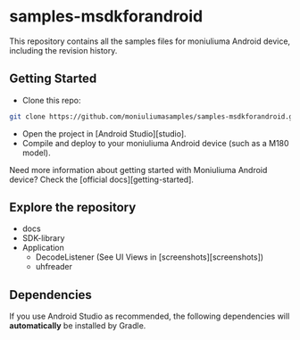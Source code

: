 # samples-msdkforandroid

This repository contains all the samples files for moniuliuma Android device, including the revision history.

## Getting Started

- Clone this repo:

```sh
git clone https://github.com/moniuliumasamples/samples-msdkforandroid.git
```

- Open the project in [Android Studio][studio].
- Compile and deploy to your moniuliuma Android device (such as a M180 model).

Need more information about getting started with Moniuliuma Android device? Check the [official docs][getting-started].

## Explore the repository
- docs
- SDK-library
- Application
  - DecodeListener (See UI Views in [screenshots][screenshots])
  - uhfreader



## Dependencies

If you use Android Studio as recommended, the following dependencies will **automatically** be installed by Gradle.